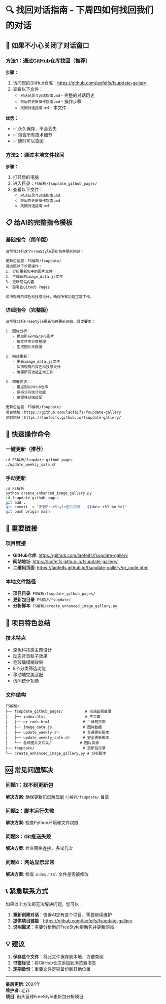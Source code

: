 # 🔍 找回对话指南 - 下周四如何找回我们的对话

## 🚨 如果不小心关闭了对话窗口

### 方法1：通过GitHub仓库找回（推荐）

**步骤：**
1. 访问您的GitHub仓库：https://github.com/laofeifs/fsupdate-gallery
2. 查看以下文件：
   - `对话记录与训练指南.md` - 完整的对话历史
   - `每周四更新操作指南.md` - 操作步骤
   - `找回对话指南.md` - 本文件

**优势：**
- ✅ 永久保存，不会丢失
- ✅ 包含所有技术细节
- ✅ 随时可以查阅

### 方法2：通过本地文件找回

**步骤：**
1. 打开您的电脑
2. 进入目录：`FS解析/fsupdate_github_pages/`
3. 查看以下文件：
   - `对话记录与训练指南.md`
   - `每周四更新操作指南.md`
   - `找回对话指南.md`

## 📋 给AI的完整指令模板

### 基础指令（简单版）
```
请帮我分析这个FreeStyle更新包并更新网站：

更新包位置：FS解析/fsupdate/
请按照以下步骤操作：
1. 分析更新包中的图片文件
2. 生成新的image_data.js文件
3. 更新网站内容
4. 部署到GitHub Pages

保持现有的深色科技感设计，确保所有功能正常工作。
```

### 详细指令（完整版）
```
请帮我分析FreeStyle更新包并更新网站，具体要求：

1. 图片分析：
   - 提取所有PNG/JPG图片
   - 按文件夹分类整理
   - 生成图片元数据

2. 网站更新：
   - 更新image_data.js文件
   - 保持现有的深色科技感设计
   - 确保所有功能正常工作

3. 部署要求：
   - 推送到GitHub仓库
   - 保持访问统计功能
   - 确保移动端适配

更新包位置：FS解析/fsupdate/
项目地址：https://github.com/laofeifs/fsupdate-gallery
网站地址：https://laofeifs.github.io/fsupdate-gallery/
```

## 🔧 快速操作命令

### 一键更新（推荐）
```bash
cd FS解析/fsupdate_github_pages
./update_weekly_safe.sh
```

### 手动更新
```bash
cd FS解析
python create_enhanced_image_gallery.py
cd fsupdate_github_pages
git add .
git commit -m "更新FreeStyle图片资源 - $(date +%Y-%m-%d)"
git push origin main
```

## 📱 重要链接

### 项目链接
- **GitHub仓库**: https://github.com/laofeifs/fsupdate-gallery
- **网站地址**: https://laofeifs.github.io/fsupdate-gallery/
- **二维码页面**: https://laofeifs.github.io/fsupdate-gallery/qr_code.html

### 本地文件路径
- **项目目录**: `FS解析/fsupdate_github_pages/`
- **更新包目录**: `FS解析/fsupdate/`
- **分析脚本**: `FS解析/create_enhanced_image_gallery.py`

## 🎯 项目特色总结

### 技术特点
- 深色科技感主题设计
- 动态背景粒子效果
- 毛玻璃模糊效果
- 8个分类筛选功能
- 移动端完美适配
- 访问统计功能

### 文件结构
```
FS解析/
├── fsupdate_github_pages/          # 网站部署目录
│   ├── index.html                  # 主页面
│   ├── qr_code.html               # 二维码页面
│   ├── image_data.js              # 图片数据
│   ├── update_weekly.sh           # 普通更新脚本
│   ├── update_weekly_safe.sh      # 安全更新脚本
│   └── 各种图片文件夹/             # 图片资源
├── fsupdate/                      # 更新包目录
└── create_enhanced_image_gallery.py # 分析脚本
```

## 🆘 常见问题解决

### 问题1：找不到更新包
**解决方案**: 确保更新包已解压到 `FS解析/fsupdate/` 目录

### 问题2：脚本运行失败
**解决方案**: 检查Python环境和文件权限

### 问题3：Git推送失败
**解决方案**: 检查网络连接，多试几次

### 问题4：网站显示异常
**解决方案**: 检查 `index.html` 文件是否被修改

## 📞 紧急联系方式

如果以上方法都无法解决问题，您可以：

1. **重新创建对话**：告诉AI您有这个项目，需要继续维护
2. **提供项目链接**：https://github.com/laofeifs/fsupdate-gallery
3. **说明需求**：需要分析新的FreeStyle更新包并更新网站

## 💡 建议

1. **保存这个文件**：将此文件保存到本地，方便查阅
2. **书签标记**：将GitHub仓库添加到浏览器书签
3. **定期备份**：重要文件定期备份到其他位置

---

**最后更新**: 2024年  
**维护者**: 老非  
**项目**: 街头篮球FreeStyle更新包分析项目 